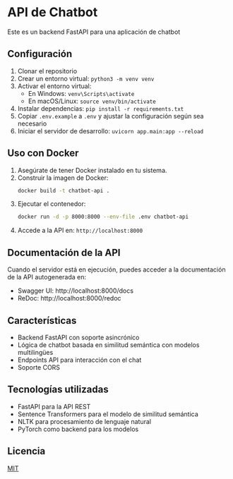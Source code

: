 # API de Chatbot

Este es un backend FastAPI para una aplicación de chatbot

## Configuración

1. Clonar el repositorio
2. Crear un entorno virtual: `python3 -m venv venv`
3. Activar el entorno virtual:
   - En Windows: `venv\Scripts\activate`
   - En macOS/Linux: `source venv/bin/activate`
4. Instalar dependencias: `pip install -r requirements.txt`
5. Copiar `.env.example` a `.env` y ajustar la configuración según sea necesario
6. Iniciar el servidor de desarrollo: `uvicorn app.main:app --reload`

## Uso con Docker

1. Asegúrate de tener Docker instalado en tu sistema.
2. Construir la imagen de Docker:
   ```bash
   docker build -t chatbot-api .
   ```
3. Ejecutar el contenedor:
   ```bash
   docker run -d -p 8000:8000 --env-file .env chatbot-api
   ```
4. Accede a la API en: `http://localhost:8000`

## Documentación de la API

Cuando el servidor está en ejecución, puedes acceder a la documentación de la API autogenerada en:
- Swagger UI: http://localhost:8000/docs
- ReDoc: http://localhost:8000/redoc

## Características

- Backend FastAPI con soporte asincrónico
- Lógica de chatbot basada en similitud semántica con modelos multilingües
- Endpoints API para interacción con el chat
- Soporte CORS

## Tecnologías utilizadas

- FastAPI para la API REST
- Sentence Transformers para el modelo de similitud semántica
- NLTK para procesamiento de lenguaje natural
- PyTorch como backend para los modelos

## Licencia

[MIT](https://choosealicense.com/licenses/mit/)

